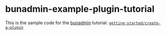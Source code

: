 # bunadmin-example-plugin-tutorial

This is the sample code for the [bunadmin](https://github.com/bunred/bunadmin) tutorial: [`getting-started/create-a-plugin`](https://github.com/bunred/bunadmin/blob/master/plugins/bunadmin-docs/getting-started/create-a-plugin.mdx)
